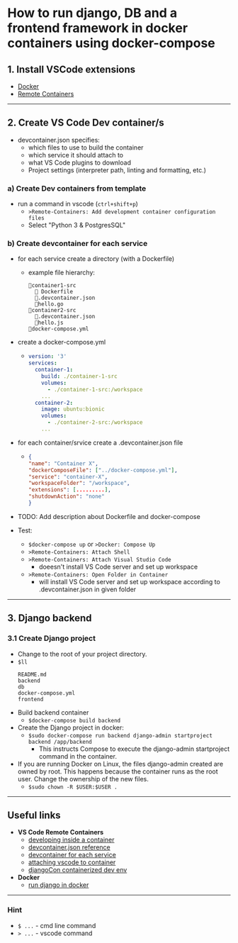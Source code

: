 # How to run django, DB and a frontend framework in docker containers using docker-compose

## 1. Install VSCode extensions
- [Docker](https://marketplace.visualstudio.com/items?itemName=ms-azuretools.vscode-docker)
- [Remote Containers](https://marketplace.visualstudio.com/items?itemName=ms-vscode-remote.remote-containers)

---

## 2. Create VS Code Dev container/s
- devcontainer.json specifies:
  -  which files to use to build the container
  -  which service it should attach to
  -  what VS Code plugins to download
  -  Project settings (interpreter path, linting and formatting, etc.)

### a) Create Dev containers from template
- run a command in vscode (```ctrl+shift+p```) 
  - ```>Remote-Containers: Add development container configuration files```
  - Select "Python 3 & PostgresSQL"

### b) Create devcontainer for each service
- for each service create a directory (with a Dockerfile)
  - example file hierarchy:
    ```
    📁container1-src
      📄 Dockerfile
      📄.devcontainer.json
      📄hello.go
    📁container2-src
      📄.devcontainer.json
      📄hello.js
    📄docker-compose.yml
    ```
- create a docker-compose.yml
  - ```yml
    version: '3'
    services:
      container-1:
        build: ./container-1-src
        volumes:
          - ./container-1-src:/workspace
        ...
      container-2:
        image: ubuntu:bionic
        volumes:
          - ./container-2-src:/workspace
        ...
    ```
- for each container/srvice create a .devcontainer.json file
  - ```json
    {
    "name": "Container X",
    "dockerComposeFile": ["../docker-compose.yml"],
    "service": "container-X",
    "workspaceFolder": "/workspace",
    "extensions": [.........],
    "shutdownAction": "none"
    }
    ```
- TODO: Add description about Dockerfile and docker-compose

- Test:
  - ```$docker-compose up``` or ```>Docker: Compose Up```
  - ```>Remote-Containers: Attach Shell```
  - ```>Remote-Containers: Attach Visual Studio Code```
    - doeesn't install VS Code server and set up workspace
  - ```>Remote-Containers: Open Folder in Container```
    - will install VS Code server and set up workspace according to .devcontainer.json in given folder

---

## 3. Django backend
### 3.1 Create Django project
- Change to the root of your project directory.
- ```$ll``` 
  ```
  README.md
  backend
  db
  docker-compose.yml
  frontend
  ```
- Build backend container
  - ```$docker-compose build backend```
- Create the Django project in docker:
  - ```$sudo docker-compose run backend django-admin startproject backend /app/backend```
    - This instructs Compose to execute the django-admin startproject command in the container.
- If you are running Docker on Linux, the files django-admin created are owned by root. This happens because the container runs as the root user. Change the ownership of the new files.
  - ```$sudo chown -R $USER:$USER .```

---

## Useful links
- **VS Code Remote Containers**
  - [developing inside a container](https://code.visualstudio.com/docs/remote/containers#_quick-start-open-an-existing-folder-in-a-container)
  - [devcontainer.json reference](https://code.visualstudio.com/docs/remote/devcontainerjson-reference#_devcontainerjson-properties)
  - [devcontainer for each service](https://github.com/microsoft/vscode-remote-release/issues/254)
  - [attaching vscode to container](https://code.visualstudio.com/docs/remote/attach-container)
  - [djangoCon containerized dev env](https://www.youtube.com/watch?v=hwHRI59iGlw)
- **Docker**
  - [run django in docker](https://docs.docker.com/compose/django/)


---
### Hint
- ```$ ...``` - cmd line command 
- ```> ...``` - vscode command